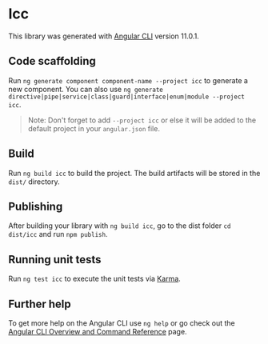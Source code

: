 # Icc

This library was generated with [Angular CLI](https://github.com/angular/angular-cli) version 11.0.1.

## Code scaffolding

Run `ng generate component component-name --project icc` to generate a new component. You can also use `ng generate directive|pipe|service|class|guard|interface|enum|module --project icc`.
> Note: Don't forget to add `--project icc` or else it will be added to the default project in your `angular.json` file. 

## Build

Run `ng build icc` to build the project. The build artifacts will be stored in the `dist/` directory.

## Publishing

After building your library with `ng build icc`, go to the dist folder `cd dist/icc` and run `npm publish`.

## Running unit tests

Run `ng test icc` to execute the unit tests via [Karma](https://karma-runner.github.io).

## Further help

To get more help on the Angular CLI use `ng help` or go check out the [Angular CLI Overview and Command Reference](https://angular.io/cli) page.
